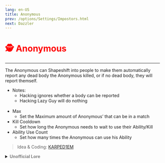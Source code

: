 ```yaml
---
lang: en-US
title: Anonymous
prev: /options/Settings/Impostors.html
next: Dazzler
---
```


# <font color="red">🕵️ <b>Anonymous</b></font> <Badge text="Hindering" type="tip" vertical="middle"/>
---

The Anonymous can Shapeshift into people to make them automatically report any dead body the Anonymous killed, or if no dead body, they will report themself.<br>
* Notes: 
  * Hacking ignores whether a body can be reported
  * Hacking Lazy Guy will do nothing<br><br>
* Max
  * Set the Maximum amount of Anonymous’ that can be in a match
* Kill Cooldown
  * Set how long the Anonymous needs to wait to use their Ability/Kill
* Ability Use Count
  * Set how many times the Anonymous can use his Ability

> Idea & Coding: [KARPED1EM](https://github.com/KARPED1EM)

<details>
<summary><b><font color=gray>Unofficial Lore</font></b></summary>

Prologue The Lazy guy was very well.. Lazy so to help him get active Mr, Sloth Promoted him and well This would be interesting to say at least Chapter 1 Hi... The lazy guy felt very... Awkward among the Impostors everyone was so active and on the job all the time goin on and on killing people storing trophies of kills and having fun doing all this "Couldnt be me even if Hell freezes over" Now he went on and greeted the vindicator and the Eraser...
Nothing to do with story lol
Chapter 2 Hello Mr. Mayor Now at city hall he greeted the mayor and talked for hours honestly they became the bestest of friends and then Mr. Mayor revealed a... Secret of his The portable emergency Button... Chapter 3 Im sorry Now killing was his main quality, He could not be bothered at all with the screams of his victims but running away from bodies was entirely different He wont do that... Never! But what if he did not need to? He went over to the drunk mayor and Stabby Stabby Stabbed him Chapter 4 Help Now Genetically the button could only be used by Mr. Mayor but... Mad scientist comes in the story The Mad scientist went on and surgically removed the button and changed its locks but this made it malfunction rather than venting and pressing the button it would need even more warmth than the vents to activate The Warmth of an egg while shapeshifting?! Chapter 5 Self Report fr Now the lazy guy killed and immediately shapeshifted making the seer think this is a bait kill because instant report not knowing what the Lazy guy had done.. Over the years The lazy guy kept on doing this and winning but being named "Impostor" Was not funny "What about hmm Evil Hacker" "Already Taken" "Bard?" "That too" Anonymous" "Done done and done!" Wow... So many names already taken I guess this is another tale in the universe of among us The end? Thought the author, not knowing how to continue..
> Submitted by: champofchamps78
</details>